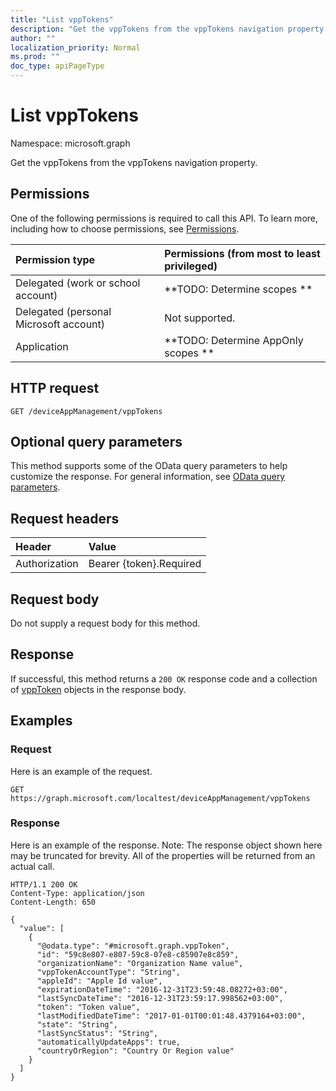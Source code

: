 ```yaml
---
title: "List vppTokens"
description: "Get the vppTokens from the vppTokens navigation property."
author: ""
localization_priority: Normal
ms.prod: ""
doc_type: apiPageType
---
```


# List vppTokens

Namespace: microsoft.graph

Get the vppTokens from the vppTokens navigation property.

## Permissions
One of the following permissions is required to call this API. To learn more, including how to choose permissions, see [Permissions](/concepts/permissions-reference.md).

|Permission type|Permissions (from most to least privileged)|
|:---|:---|
|Delegated (work or school account)|**TODO: Determine scopes **|
|Delegated (personal Microsoft account)|Not supported.|
|Application|**TODO: Determine AppOnly scopes **|

## HTTP request
<!-- {
  "blockType": "ignored"
}
-->
``` http
GET /deviceAppManagement/vppTokens
```

## Optional query parameters
This method supports some of the OData query parameters to help customize the response. For general information, see [OData query parameters](/graph/query-parameters).

## Request headers
|Header|Value|
|:---|:---|
|Authorization|Bearer {token}.Required|

## Request body
Do not supply a request body for this method.

## Response
If successful, this method returns a `200 OK` response code and a collection of [vppToken](../resources/vpptoken.md) objects in the response body.

## Examples

### Request
Here is an example of the request.
<!-- {
  "blockType": "request",
  "name": "get_vpptoken"
}
-->
``` http
GET https://graph.microsoft.com/localtest/deviceAppManagement/vppTokens
```

### Response
Here is an example of the response. Note: The response object shown here may be truncated for brevity. All of the properties will be returned from an actual call.
<!-- {
  "blockType": "response",
  "truncated": true,
  "@odata.type": "collection(microsoft.graph.vpptoken)"
}
-->
``` http
HTTP/1.1 200 OK
Content-Type: application/json
Content-Length: 650

{
  "value": [
    {
      "@odata.type": "#microsoft.graph.vppToken",
      "id": "59c8e807-e807-59c8-07e8-c85907e8c859",
      "organizationName": "Organization Name value",
      "vppTokenAccountType": "String",
      "appleId": "Apple Id value",
      "expirationDateTime": "2016-12-31T23:59:48.08272+03:00",
      "lastSyncDateTime": "2016-12-31T23:59:17.998562+03:00",
      "token": "Token value",
      "lastModifiedDateTime": "2017-01-01T00:01:48.4379164+03:00",
      "state": "String",
      "lastSyncStatus": "String",
      "automaticallyUpdateApps": true,
      "countryOrRegion": "Country Or Region value"
    }
  ]
}
```

